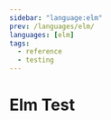 ```yaml
---
sidebar: "language:elm"
prev: /languages/elm/
languages: [elm]
tags:
  - reference
  - testing
---
```


# Elm Test

<!--
TODO: Finish this reference
TODO: Add tutorial and link to it
TODO: Add any recipes and link to them
-->
